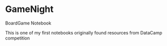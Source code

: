 # GameNight
BoardGame Notebook 

This is one of my first notebooks originally found resources from DataCamp competition 

